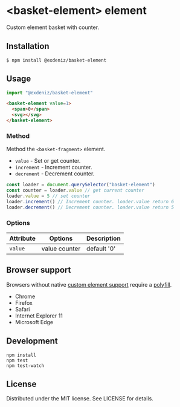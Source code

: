 # &lt;basket-element&gt; element

Custom element basket with counter.

## Installation

```
$ npm install @exdeniz/basket-element
```

## Usage

```js
import "@exdeniz/basket-element"
```

```html
<basket-element value=1>
  <span>0</span>
  <svg></svg>
</basket-element>
```

### Method

Method the `<basket-fragment>` element.

- `value` - Set or get counter.
- `increment` - Increment counter.
- `decrement` - Decrement counter.

```js
const loader = document.querySelector("basket-element")
const counter = loader.value // get current counter
loader.value = 5 // set counter
loader.increment() // Increment counter. loader.value return 6
loader.decrement() // Decrement counter. loader.value return 5
```

### Options

| Attribute | Options       | Description |
| --------- | ------------- | ----------- |
| `value`   | value counter | default '0' |

## Browser support

Browsers without native [custom element support][support] require a [polyfill][].

- Chrome
- Firefox
- Safari
- Internet Explorer 11
- Microsoft Edge

[support]: https://caniuse.com/#feat=custom-elementsv1
[polyfill]: https://github.com/webcomponents/custom-elements

## Development

```
npm install
npm test
npm test-watch
```

## License

Distributed under the MIT license. See LICENSE for details.
